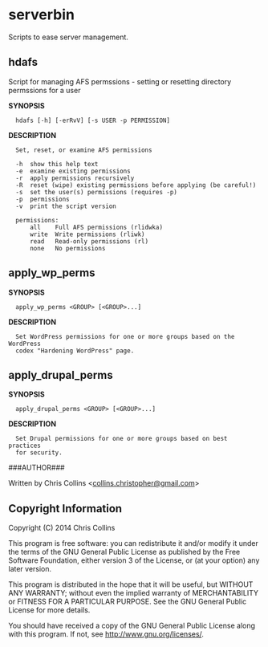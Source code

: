 serverbin
=========

Scripts to ease server management. 

hdafs
-----

Script for managing AFS permssions - setting or resetting directory permssions for a user

**SYNOPSIS**

      hdafs [-h] [-erRvV] [-s USER -p PERMISSION]

**DESCRIPTION**

      Set, reset, or examine AFS permissions
    
      -h  show this help text
      -e  examine existing permissions
      -r  apply permissions recursively
      -R  reset (wipe) existing permissions before applying (be careful!)
      -s  set the user(s) permissions (requires -p)
      -p  permissions
      -v  print the script version
        
      permissions:
          all    Full AFS permissions (rlidwka)
          write  Write permissions (rliwk)
          read   Read-only permissions (rl)
          none   No permissions

apply_wp_perms
--------------

**SYNOPSIS**

      apply_wp_perms <GROUP> [<GROUP>...]

**DESCRIPTION**

      Set WordPress permissions for one or more groups based on the WordPress 
      codex "Hardening WordPress" page.

apply_drupal_perms
------------------

**SYNOPSIS**

      apply_drupal_perms <GROUP> [<GROUP>...]

**DESCRIPTION**

      Set Drupal permissions for one or more groups based on best practices
      for security.

###AUTHOR###

Written by Chris Collins \<collins.christopher@gmail.com\>

Copyright Information
---------------------

Copyright (C) 2014 Chris Collins

This program is free software: you can redistribute it and/or modify it under the terms of the GNU General Public License as published by the Free Software Foundation, either version 3 of the License, or (at your option) any later version.

This program is distributed in the hope that it will be useful, but WITHOUT ANY WARRANTY; without even the implied warranty of MERCHANTABILITY or FITNESS FOR A PARTICULAR PURPOSE. See the GNU General Public License for more details.

You should have received a copy of the GNU General Public License along with this program. If not, see http://www.gnu.org/licenses/.

